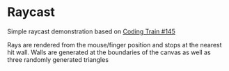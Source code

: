 # Raycast

Simple raycast demonstration based on [Coding Train #145](https://youtu.be/TOEi6T2mtHo)

Rays are rendered from the mouse/finger position and stops at the nearest hit wall. Walls are generated at the boundaries of the canvas as well as three randomly generated triangles
